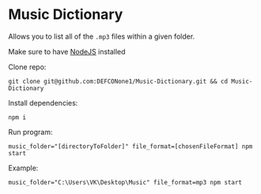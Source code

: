 # Music Dictionary

Allows you to list all of the `.mp3` files within a given folder.

Make sure to have [NodeJS](https://nodejs.org/) installed

Clone repo: 

    git clone git@github.com:DEFCONone1/Music-Dictionary.git && cd Music-Dictionary

Install dependencies:

    npm i

Run program: 

    music_folder="[directoryToFolder]" file_format=[chosenFileFormat] npm start

Example:

    music_folder="C:\Users\VK\Desktop\Music" file_format=mp3 npm start
